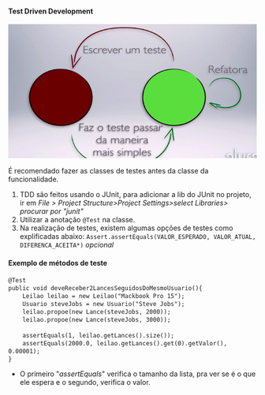 <h4>Test Driven Development</h4>

![[example-tdd.png]](https://github.com/gams99/java-doc/blob/main/img/example-tdd.png)

É recomendado fazer as classes de testes antes da classe da funcionalidade.
1. TDD são feitos usando o JUnit, para adicionar a lib do JUnit no projeto, ir em *File > Project Structure>Project Settings>select Libraries> procurar por "junit"*
2. Utilizar a anotação `@Test` na classe.
3. Na realização de testes, existem algumas opções de testes como explificadas abaixo:
		`Assert.assertEquals(VALOR_ESPERADO, VALOR_ATUAL, DIFERENCA_ACEITA*)` *opcional*
		
<h4>Exemplo de métodos de teste</h4>

```
@Test  
public void deveReceber2LancesSeguidosDoMesmoUsuario(){  
    Leilao leilao = new Leilao("Mackbook Pro 15");  
    Usuario steveJobs = new Usuario("Steve Jobs");  
    leilao.propoe(new Lance(steveJobs, 2000));  
    leilao.propoe(new Lance(steveJobs, 3000));  
  
    assertEquals(1, leilao.getLances().size());  
    assertEquals(2000.0, leilao.getLances().get(0).getValor(), 0.00001);  
}
```
- O primeiro "*assertEquals*" verifica o tamanho da lista, pra ver se é o que ele espera e o segundo, verifica o valor.